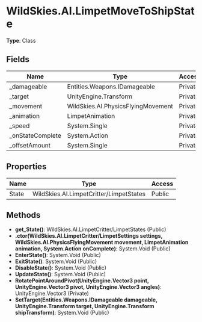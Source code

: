 ﻿# WildSkies.AI.LimpetMoveToShipState

**Type**: Class

## Fields

| Name | Type | Access |
|------|------|--------|
| _damageable | Entities.Weapons.IDamageable | Private |
| _target | UnityEngine.Transform | Private |
| _movement | WildSkies.AI.PhysicsFlyingMovement | Private |
| _animation | LimpetAnimation | Private |
| _speed | System.Single | Private |
| _onStateComplete | System.Action | Private |
| _offsetAmount | System.Single | Private |

## Properties

| Name | Type | Access |
|------|------|--------|
| State | WildSkies.AI.LimpetCritter/LimpetStates | Public |

## Methods

- **get_State()**: WildSkies.AI.LimpetCritter/LimpetStates (Public)
- **.ctor(WildSkies.AI.LimpetCritter/LimpetSettings settings, WildSkies.AI.PhysicsFlyingMovement movement, LimpetAnimation animation, System.Action onComplete)**: System.Void (Public)
- **EnterState()**: System.Void (Public)
- **ExitState()**: System.Void (Public)
- **DisableState()**: System.Void (Public)
- **UpdateState()**: System.Void (Public)
- **RotatePointAroundPivot(UnityEngine.Vector3 point, UnityEngine.Vector3 pivot, UnityEngine.Vector3 angles)**: UnityEngine.Vector3 (Private)
- **SetTarget(Entities.Weapons.IDamageable damageable, UnityEngine.Transform target, UnityEngine.Transform shipTransform)**: System.Void (Public)

